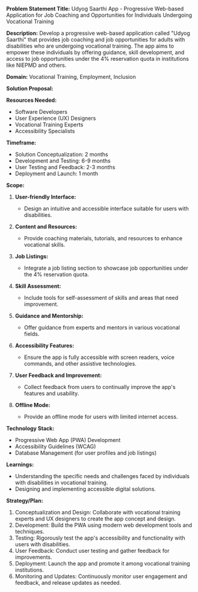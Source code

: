**Problem Statement Title:** Udyog Saarthi App - Progressive Web-based Application for Job Coaching and Opportunities for Individuals Undergoing Vocational Training

**Description:** Develop a progressive web-based application called "Udyog Saarthi" that provides job coaching and job opportunities for adults with disabilities who are undergoing vocational training. The app aims to empower these individuals by offering guidance, skill development, and access to job opportunities under the 4% reservation quota in institutions like NIEPMD and others.

**Domain:** Vocational Training, Employment, Inclusion

**Solution Proposal:**

**Resources Needed:**
- Software Developers
- User Experience (UX) Designers
- Vocational Training Experts
- Accessibility Specialists

**Timeframe:**
- Solution Conceptualization: 2 months
- Development and Testing: 6-9 months
- User Testing and Feedback: 2-3 months
- Deployment and Launch: 1 month

**Scope:**
1. **User-friendly Interface:**
   - Design an intuitive and accessible interface suitable for users with disabilities.

2. **Content and Resources:**
   - Provide coaching materials, tutorials, and resources to enhance vocational skills.

3. **Job Listings:**
   - Integrate a job listing section to showcase job opportunities under the 4% reservation quota.

4. **Skill Assessment:**
   - Include tools for self-assessment of skills and areas that need improvement.

5. **Guidance and Mentorship:**
   - Offer guidance from experts and mentors in various vocational fields.

6. **Accessibility Features:**
   - Ensure the app is fully accessible with screen readers, voice commands, and other assistive technologies.

7. **User Feedback and Improvement:**
   - Collect feedback from users to continually improve the app's features and usability.

8. **Offline Mode:**
   - Provide an offline mode for users with limited internet access.

**Technology Stack:**
- Progressive Web App (PWA) Development
- Accessibility Guidelines (WCAG)
- Database Management (for user profiles and job listings)

**Learnings:**
- Understanding the specific needs and challenges faced by individuals with disabilities in vocational training.
- Designing and implementing accessible digital solutions.

**Strategy/Plan:**
1. Conceptualization and Design: Collaborate with vocational training experts and UX designers to create the app concept and design.
2. Development: Build the PWA using modern web development tools and techniques.
3. Testing: Rigorously test the app's accessibility and functionality with users with disabilities.
4. User Feedback: Conduct user testing and gather feedback for improvements.
5. Deployment: Launch the app and promote it among vocational training institutions.
6. Monitoring and Updates: Continuously monitor user engagement and feedback, and release updates as needed.